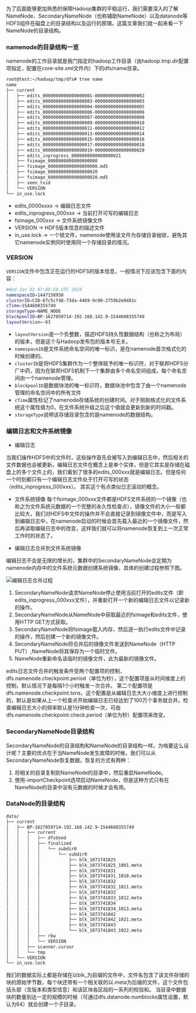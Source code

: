 为了后面能够更加熟悉的保障Hadoop集群的平稳运行，我们需要深入的了解NameNode、SecondaryNameNode（也称辅助NameNode）以及datanode等HDFS组件在磁盘上的目录结构以及运行的原理。这篇文章我们就一起来看一下NameNode的目录结构。
### namenode的目录结构一览

namenode的工作目录就是我门指定的hadoop工作目录（由hadoop.tmp.dir配置项指定，配置在core-site.xml文件内）下的dfs/name目录。

```bash
root@test:~/hadoop/tmp/dfs# tree name
name
├── current
│   ├── edits_0000000000000000001-0000000000000000002
│   ├── edits_0000000000000000003-0000000000000000003
│   ├── edits_0000000000000000004-0000000000000000005
│   ├── edits_0000000000000000006-0000000000000000006
│   ├── edits_0000000000000000007-0000000000000000008
│   ├── edits_0000000000000000009-0000000000000000010
│   ├── edits_0000000000000000011-0000000000000000012
│   ├── edits_0000000000000000013-0000000000000000014
│   ├── edits_0000000000000000015-0000000000000000016
│   ├── edits_0000000000000000017-0000000000000000018
│   ├── edits_0000000000000000019-0000000000000000020
│   ├── edits_inprogress_0000000000000000021
│   ├── fsimage_0000000000000000000
│   ├── fsimage_0000000000000000000.md5
│   ├── fsimage_0000000000000000020
│   ├── fsimage_0000000000000000020.md5
│   ├── seen_txid
│   └── VERSION
└── in_use.lock

```

* edits_0000xxxx -> 编辑日志文件
* edits_inprogress_000xxx -> 当前打开可写的编辑日志
* fsimage_000xxx -> 文件系统镜像文件
* VERSION -> HDFS版本信息的描述文件
* in_use.lock -> 一个锁文件，namenode使用该文件为存储目录枷锁，避免其它namenode实例同时使用同一个存储目录的情况。

### VERSION

`VERSION`文件中包含正在运行的HDFS的版本信息，一般情况下应该包含下面的内容：

```bash
#Wed Jan 02 07:08:58 UTC 2019
namespaceID=1447158958
clusterID=CID-67c5cf48-73da-4469-9c90-2759b2e0481c
cTime=1544608355749
storageType=NAME_NODE
blockpoolID=BP-1627059714-192.168.142.9-1544608355749
layoutVersion=-63
```

* `layoutVersion`是一个负整数，描述HDFS持久性数据结构（也称之为布局）的版本，但是这个与Hadoop发布包的版本号无关。
* `namespaceID`是文件系统命名空间的唯一标识，是在namenode首次格式化的时候创建的。
* `clusterID`是将HDFS集群作为一个整体赋予的唯一标识符，对于联邦HDFS分厂中药，因为在联邦HDFS机制下一个集群由多个命名空间组成，每个命名空间由一个namenode管理。
* `blockpoolID`是数据块池的唯一标识符，数据块池中包含了由一个namenode管理的命名空间中的所有文件
* `cTime`属性标记了namenode存储系统的创建时间。对于刚刚格式化的文件系统这个属性值为0，在文件系统升级之后这个值就会更新到新的时间戳。
* `storageType`说明该存储目录包含的是namenode的数据结构。

### 编辑日志和文件系统镜像

* 编辑日志

当我们操作HDFS中的文件时，这些操作首先会被写入到编辑日志中，然后相关的文件数据也会被更新。编辑日志文件在概念上是单个实体，但是它其实是存储在磁盘上的多个文件上的，我们看到了很多的edits_000xxx就是编辑日志。但是任何一个时刻都只有一个编辑日志文件处于打开可写的状态（edits_inprogress_000xxx）。
其实这个有点类似日志滚动的概念。

* 文件系统镜像
每个fsimage_000xxx文件都是HDFS文件系统的一个镜像（也称之为文件系统元数据的一个完整的永久性检查点），镜像文件的大小一般都比较大，我们对HDFS中文件的操作并不会直接记录到镜像文件中，而是写入到编辑日志中，在namenode启动的时候会首先载入最近的一个镜像文件，然后再读取编辑日志中的改变，这样我们就可以将namenode恢复到上一次正常工作时的状态了。

* 编辑日志合并到文件系统镜像

编辑日志不会是无限的增长的，集群中的SecondaryNameNode会定期为namenode内存中的文件系统元数据创建系统镜像，具体的创建过程参照下图。

![编辑日志合并过程](https://g-blog.oss-cn-beijing.aliyuncs.com/image/69-01.png)

1. SecondaryNameNode请求NameNode停止使用当前打开的edits文件（即edits_inprogress_000xxx文件），并重新打开一个新的编辑日志文件以记录新的操作。
2. SecondaryNameNode从NameNode中获取最近的fsimage和edits文件，使用HTTP GET方式获取。
3. SecondaryNameNode将fsimage载入内存，然后逐一执行edits文件中记录的操作，然后创建一个新的镜像文件。
4. SecondaryNameNode将合并后的镜像文件发送到NameNode（HTTP PUT）,NameNode将其保存为一个临时文件。
5. NameNode重新命名该临时的镜像文件，此为最新的镜像文件。

edits日志文件合并的触发条件受两个配置项的控制，dfs.namenode.checkpoint.period（单位为秒），这个配置项是从时间维度上的控制，默认情况下是每隔1个小时触发一次合并。
第二个配置项是dfs.namenode.checkpoint.txns，这个配置是从编辑日志大大小维度上进行控制的，默认是如果从上一个检查点开始编辑日志已经达到了100万个事务就合并。检查编辑日志大小的频率默认是1分钟检查一次，可由dfs.namenode.checkpoint.check.period（单位为秒）配置项来改变。

### SecondaryNameNode目录结构
SecondaryNameNode的目录结构和NameNode的目录结构一样。为啥要这么设计呢？主要的优点在于当NameNode发生故障的时候，我们可以从SecondaryNameNode恢复数据。恢复的方式有两种：
1. 将相关的目录复制到NameNode的目录中，然后重启NameNode。
2. 使用-importCheckpoint选项启动NameNode，但是这种方式只有在NameNode的目录中没有元数据的时候才会有用。

### DataNode的目录结构
```bash
data/
├── current
│   ├── BP-1627059714-192.168.142.9-1544608355749
│   │   ├── current
│   │   │   ├── dfsUsed
│   │   │   ├── finalized
│   │   │   │   └── subdir0
│   │   │   │       └── subdir0
│   │   │   │           ├── blk_1073741825
│   │   │   │           ├── blk_1073741825_1001.meta
│   │   │   │           ├── blk_1073741831
│   │   │   │           ├── blk_1073741831_1010.meta
│   │   │   │           ├── blk_1073741832
│   │   │   │           ├── blk_1073741832_1011.meta
│   │   │   │           ├── blk_1073741833
│   │   │   │           ├── blk_1073741833_1012.meta
│   │   │   │           ├── blk_1073741834
│   │   │   │           ├── blk_1073741834_1013.meta
│   │   │   │           ├── blk_1073741842
│   │   │   │           ├── blk_1073741842_1021.meta
│   │   │   │           ├── blk_1073741843
│   │   │   │           └── blk_1073741843_1022.meta
│   │   │   ├── rbw
│   │   │   └── VERSION
│   │   ├── scanner.cursor
│   │   └── tmp
│   └── VERSION
└── in_use.lock

```
我们的数据实际上都是存储在以blk_为前缀的文件中，文件名包含了该文件存储的块的原始字节数，每个块还带有一个相关联的以.meta为后缀的文件，这个文件包括头部（含版本和类型信息）和该区块各区段的一系列的校验和。
当目录中数据块的数量到达一定的规模的时候（可通过dfs.datanode.numblocks属性设置，默认为64）就会创建一个子目录。